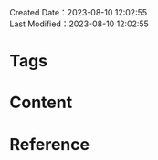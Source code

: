 Created Date：2023-08-10 12:02:55  
Last Modified：2023-08-10 12:02:55

# Tags

# Content

# Reference
